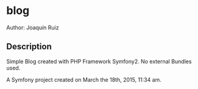 blog
====

Author: Joaquín Ruiz


## Description

Simple Blog created with PHP Framework Symfony2.
No external Bundles used.


A Symfony project created on March the 18th, 2015, 11:34 am.
